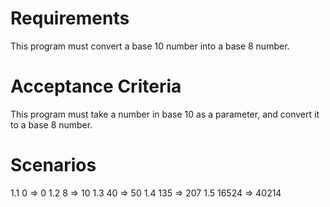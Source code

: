 # Requirements

This program must convert a base 10 number into a base 8 number.

# Acceptance Criteria

This program must take a number in base 10 as a parameter, and convert it to a base 8 number.

# Scenarios

1.1 0 => 0
1.2 8 => 10
1.3 40 => 50
1.4 135 => 207
1.5 16524 => 40214